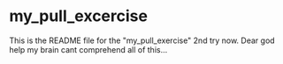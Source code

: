 # my_pull_excercise

This is the README file for the "my_pull_exercise"
2nd try now.
Dear god help my brain cant comprehend all of this...

